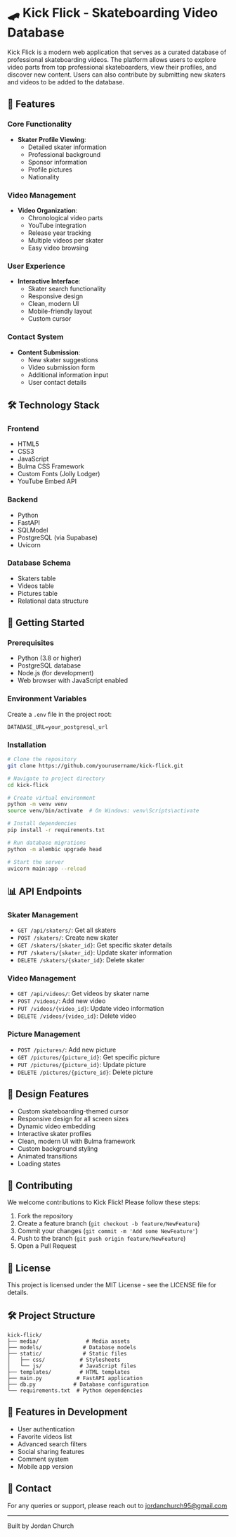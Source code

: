 # 🛹 Kick Flick - Skateboarding Video Database

Kick Flick is a modern web application that serves as a curated database of professional skateboarding videos. The platform allows users to explore video parts from top professional skateboarders, view their profiles, and discover new content. Users can also contribute by submitting new skaters and videos to be added to the database.

## 🌟 Features

### Core Functionality
- **Skater Profile Viewing**:
  - Detailed skater information
  - Professional background
  - Sponsor information
  - Profile pictures
  - Nationality

### Video Management
- **Video Organization**:
  - Chronological video parts
  - YouTube integration
  - Release year tracking
  - Multiple videos per skater
  - Easy video browsing

### User Experience
- **Interactive Interface**: 
  - Skater search functionality
  - Responsive design
  - Clean, modern UI
  - Mobile-friendly layout
  - Custom cursor

### Contact System
- **Content Submission**:
  - New skater suggestions
  - Video submission form
  - Additional information input
  - User contact details

## 🛠 Technology Stack

### Frontend
- HTML5
- CSS3
- JavaScript
- Bulma CSS Framework
- Custom Fonts (Jolly Lodger)
- YouTube Embed API

### Backend
- Python
- FastAPI
- SQLModel
- PostgreSQL (via Supabase)
- Uvicorn

### Database Schema
- Skaters table
- Videos table
- Pictures table
- Relational data structure

## 🚀 Getting Started

### Prerequisites
- Python (3.8 or higher)
- PostgreSQL database
- Node.js (for development)
- Web browser with JavaScript enabled

### Environment Variables
Create a `.env` file in the project root:

```
DATABASE_URL=your_postgresql_url
```

### Installation

```bash
# Clone the repository
git clone https://github.com/yourusername/kick-flick.git

# Navigate to project directory
cd kick-flick

# Create virtual environment
python -m venv venv
source venv/bin/activate  # On Windows: venv\Scripts\activate

# Install dependencies
pip install -r requirements.txt

# Run database migrations
python -m alembic upgrade head

# Start the server
uvicorn main:app --reload
```

## 📊 API Endpoints

### Skater Management
- `GET /api/skaters/`: Get all skaters
- `POST /skaters/`: Create new skater
- `GET /skaters/{skater_id}`: Get specific skater details
- `PUT /skaters/{skater_id}`: Update skater information
- `DELETE /skaters/{skater_id}`: Delete skater

### Video Management
- `GET /api/videos/`: Get videos by skater name
- `POST /videos/`: Add new video
- `PUT /videos/{video_id}`: Update video information
- `DELETE /videos/{video_id}`: Delete video

### Picture Management
- `POST /pictures/`: Add new picture
- `GET /pictures/{picture_id}`: Get specific picture
- `PUT /pictures/{picture_id}`: Update picture
- `DELETE /pictures/{picture_id}`: Delete picture

## 🎨 Design Features
- Custom skateboarding-themed cursor
- Responsive design for all screen sizes
- Dynamic video embedding
- Interactive skater profiles
- Clean, modern UI with Bulma framework
- Custom background styling
- Animated transitions
- Loading states

## 🤝 Contributing
We welcome contributions to Kick Flick! Please follow these steps:

1. Fork the repository
2. Create a feature branch (`git checkout -b feature/NewFeature`)
3. Commit your changes (`git commit -m 'Add some NewFeature'`)
4. Push to the branch (`git push origin feature/NewFeature`)
5. Open a Pull Request

## 📝 License
This project is licensed under the MIT License - see the LICENSE file for details.

## 🛠 Project Structure
```
kick-flick/
├── media/               # Media assets
├── models/             # Database models
├── static/             # Static files
│   ├── css/           # Stylesheets
│   └── js/            # JavaScript files
├── templates/         # HTML templates
├── main.py           # FastAPI application
├── db.py            # Database configuration
└── requirements.txt  # Python dependencies
```

## 🎥 Features in Development
- User authentication
- Favorite videos list
- Advanced search filters
- Social sharing features
- Comment system
- Mobile app version

## 📧 Contact
For any queries or support, please reach out to jordanchurch95@gmail.com

---
Built by Jordan Church
